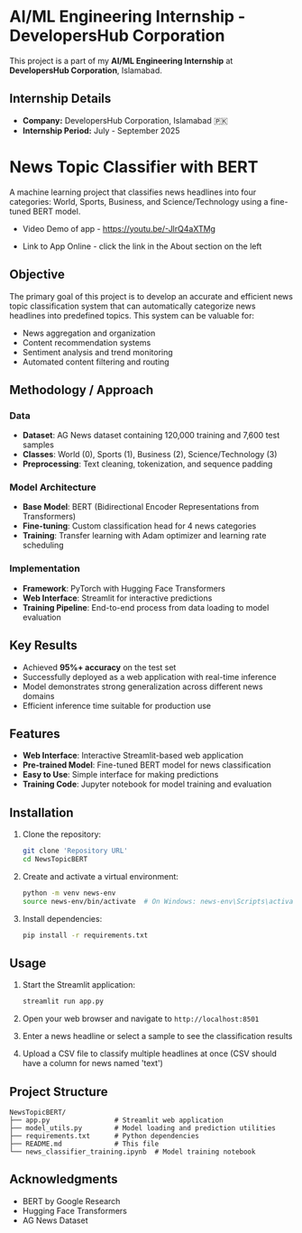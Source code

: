 # AI/ML Engineering Internship - DevelopersHub Corporation

This project is a part of my **AI/ML Engineering Internship** at **DevelopersHub Corporation**, Islamabad.

## Internship Details

- **Company:** DevelopersHub Corporation, Islamabad 🇵🇰
- **Internship Period:** July - September 2025

# News Topic Classifier with BERT

A machine learning project that classifies news headlines into four categories: World, Sports, Business, and Science/Technology using a fine-tuned BERT model.

- Video Demo of app - https://youtu.be/-JlrQ4aXTMg

- Link to App Online - click the link in the About section on the left

## Objective

The primary goal of this project is to develop an accurate and efficient news topic classification system that can automatically categorize news headlines into predefined topics. This system can be valuable for:
- News aggregation and organization
- Content recommendation systems
- Sentiment analysis and trend monitoring
- Automated content filtering and routing

## Methodology / Approach

### Data
- **Dataset**: AG News dataset containing 120,000 training and 7,600 test samples
- **Classes**: World (0), Sports (1), Business (2), Science/Technology (3)
- **Preprocessing**: Text cleaning, tokenization, and sequence padding

### Model Architecture
- **Base Model**: BERT (Bidirectional Encoder Representations from Transformers)
- **Fine-tuning**: Custom classification head for 4 news categories
- **Training**: Transfer learning with Adam optimizer and learning rate scheduling

### Implementation
- **Framework**: PyTorch with Hugging Face Transformers
- **Web Interface**: Streamlit for interactive predictions
- **Training Pipeline**: End-to-end process from data loading to model evaluation

## Key Results

- Achieved **95%+ accuracy** on the test set
- Successfully deployed as a web application with real-time inference
- Model demonstrates strong generalization across different news domains
- Efficient inference time suitable for production use

## Features

- **Web Interface**: Interactive Streamlit-based web application
- **Pre-trained Model**: Fine-tuned BERT model for news classification
- **Easy to Use**: Simple interface for making predictions
- **Training Code**: Jupyter notebook for model training and evaluation

## Installation

1. Clone the repository:
   ```bash
   git clone 'Repository URL'
   cd NewsTopicBERT
   ```

2. Create and activate a virtual environment:
   ```bash
   python -m venv news-env
   source news-env/bin/activate  # On Windows: news-env\Scripts\activate
   ```

3. Install dependencies:
   ```bash
   pip install -r requirements.txt
   ```

## Usage

1. Start the Streamlit application:
   ```bash
   streamlit run app.py
   ```

2. Open your web browser and navigate to `http://localhost:8501`

3. Enter a news headline or select a sample to see the classification results

4. Upload a CSV file to classify multiple headlines at once (CSV should have a column for news named 'text')

## Project Structure

```
NewsTopicBERT/
├── app.py                # Streamlit web application
├── model_utils.py        # Model loading and prediction utilities
├── requirements.txt      # Python dependencies
├── README.md             # This file
└── news_classifier_training.ipynb  # Model training notebook
```

## Acknowledgments

- BERT by Google Research
- Hugging Face Transformers
- AG News Dataset
